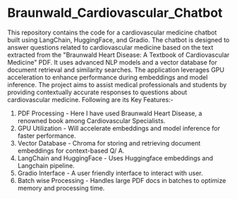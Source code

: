 # Braunwald_Cardiovascular_Chatbot
This repository contains the code for a cardiovascular medicine chatbot built using LangChain, HuggingFace, and Gradio. The chatbot is designed to answer questions related to cardiovascular medicine based on the text extracted from the "Braunwald Heart Disease: A Textbook of Cardiovascular Medicine" PDF. 
It uses advanced NLP models and a vector database for document retrieval and similarity searches. The application leverages GPU acceleration to enhance performance during embeddings and model inference.
The project aims to assist medical professionals and students by providing contextually accurate responses to questions about cardiovascular medicine.
Following are its Key Features:-
  1.  PDF Processing - Here I have used Braunwald Heart Disease, a renowned book among Cardiovascular Specialists.
  2.  GPU Utilization - Will accelerate embeddings and model inference for faster performance.
  3.  Vector Database - Chroma for storing and retrieving document embeddings for context-based Q/ A.
  4.  LangChain and HuggingFace - Uses Huggingface embeddings and Langchain pipeline.
  5.  Gradio Interface - A user friendly interface to interact with user.
  6.  Batch wise Processing - Handles large PDF docs in batches to optimize memory and processing time.
